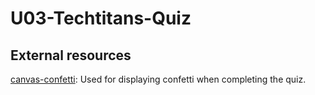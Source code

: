 # U03-Techtitans-Quiz

## External resources
[canvas-confetti](https://github.com/catdad/canvas-confetti): Used for displaying confetti when completing the quiz.